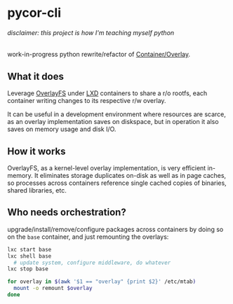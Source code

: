 # pycor-cli
###### disclaimer: this project is how I'm teaching myself python

work-in-progress python rewrite/refactor of [Container/Overlay](https://github.com/Jayfrown/container-overlay).

## What it does
Leverage [OverlayFS](https://wiki.archlinux.org/index.php/Overlay_filesystem)
under [LXD](https://linuxcontainers.org/lxd/introduction/) containers to share
a r/o rootfs, each container writing changes to its respective r/w overlay.

It can be useful in a development environment where resources are scarce, as an
overlay implementation saves on diskspace, but in operation it also saves on
memory usage and disk I/O.

## How it works
OverlayFS, as a kernel-level overlay implementation, is very efficient in-memory.
It eliminates storage duplicates on-disk as well as in page caches, so processes
across containers reference single cached copies of binaries, shared libraries,
etc.

## Who needs orchestration?
upgrade/install/remove/configure packages across containers by doing so on
the `base` container, and just remounting the overlays:
```bash
lxc start base
lxc shell base
  # update system, configure middleware, do whatever
lxc stop base

for overlay in $(awk '$1 == "overlay" {print $2}' /etc/mtab)
  mount -o remount $overlay
done
```
